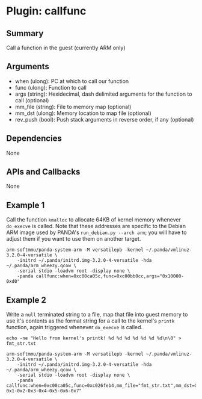 Plugin: callfunc
===========

Summary
-------

Call a function in the guest (currently ARM only)

Arguments
---------

* when (ulong): PC at which to call our function
* func (ulong): Function to call
* args (string): Hexidecimal, dash delimited arguments for the function to call (optional)
* mm_file (string): File to memory map (optional)
* mm_dst (ulong): Memory location to map file (optional)
* rev_push (bool): Push stack arguments in reverse order, if any (optional)

Dependencies
------------

None

APIs and Callbacks
------------------

None

Example 1
---------

Call the function `kmalloc` to allocate 64KB of kernel memory whenever `do_execve` is called. Note that these addresses are specific to the Debian ARM image used by PANDA's `run_debian.py --arch arm`; you will have to adjust them if you want to use them on another target.

```
arm-softmmu/panda-system-arm -M versatilepb -kernel ~/.panda/vmlinuz-3.2.0-4-versatile \
    -initrd ~/.panda/initrd.img-3.2.0-4-versatile -hda ~/.panda/arm_wheezy.qcow \
    -serial stdio -loadvm root -display none \
    -panda callfunc:when=0xc00ca05c,func=0xc00bb0cc,args="0x10000-0xd0"
```

Example 2
---------

Write a `null` terminated string to a file, map that file into guest memory to use it's contents as the format string for a call to the kernel's `printk` function, again triggered whenever `do_execve` is called.

```
echo -ne "Hello from kernel's printk! %d %d %d %d %d %d %d\n\0" > fmt_str.txt

arm-softmmu/panda-system-arm -M versatilepb -kernel ~/.panda/vmlinuz-3.2.0-4-versatile \
    -initrd ~/.panda/initrd.img-3.2.0-4-versatile -hda ~/.panda/arm_wheezy.qcow \
    -serial stdio -loadvm root -display none \
    -panda callfunc:when=0xc00ca05c,func=0xc026feb4,mm_file="fmt_str.txt",mm_dst=0xc0000000,args="0xc0000000-0x1-0x2-0x3-0x4-0x5-0x6-0x7"

```
